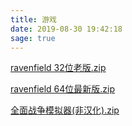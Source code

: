 ```yaml
---
title: 游戏
date: 2019-08-30 19:42:18
sage: true
---
```


[ravenfield 32位老版.zip](https://dev.tencent.com/api/share/download/c4999618-089e-4832-a71d-91d1a7d38dca)

[ravenfield 64位最新版.zip](/share/all/branch/Ravenfield(64位).html)

[全面战争模拟器(非汉化).zip](/share/all/branch/Totally.Accurate.Battle.Simulator.html)

